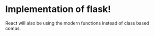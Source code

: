 # Implementation of flask!
React will also be using the modern functions instead of class based comps.
